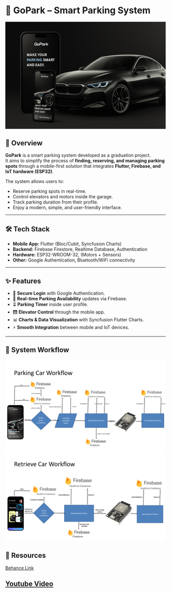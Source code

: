 # 🚗 GoPark – Smart Parking System

![GoPark Cover](./assets/cover.png) <!-- ضع صورة الكفر اللي عملناها أو أي Mockup -->

## 📌 Overview

**GoPark** is a smart parking system developed as a graduation project.  
It aims to simplify the process of **finding, reserving, and managing parking spots** through a mobile-first solution that integrates **Flutter, Firebase, and IoT hardware (ESP32)**.

The system allows users to:

- Reserve parking spots in real-time.
- Control elevators and motors inside the garage.
- Track parking duration from their profile.
- Enjoy a modern, simple, and user-friendly interface.

---

## 🛠️ Tech Stack

- **Mobile App:** Flutter (Bloc/Cubit, Syncfusion Charts)
- **Backend:** Firebase Firestore, Realtime Database, Authentication
- **Hardware:** ESP32-WROOM-32, (Motors + Sensors)
- **Other:** Google Authentication, Bluetooth/WiFi connectivity

---

## ✨ Features

- 🔑 **Secure Login** with Google Authentication.
- 📍 **Real-time Parking Availability** updates via Firebase.
- ⏳ **Parking Timer** inside user profile.
- 🛗 **Elevator Control** through the mobile app.
- 📊 **Charts & Data Visualization** with Syncfusion Flutter Charts.
- ⚡ **Smooth Integration** between mobile and IoT devices.

---

## 🔌 System Workflow

![park Car](./assets/parking_car_workflow.PNG)  
![Retrieve Car](./assets/retrieve_car_workflow.PNG)

## 🔗 Resources

[Behance Link](https://www.behance.net/gallery/232667935/Go-Park-Smart-Parking-System)

## [Youtube Video](https://www.behance.net/gallery/232667935/Go-Park-Smart-Parking-System)
